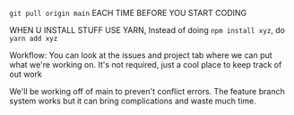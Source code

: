 `git pull origin main` EACH TIME BEFORE YOU START CODING

WHEN U INSTALL STUFF USE YARN,
Instead of doing `npm install xyz`, do `yarn add xyz`

Workflow:
You can look at the issues and project tab where we can put what we're working on. It's not required, just a cool place to keep track of out work

We'll be working off of main to preven't conflict errors. The feature branch system works but it can bring complications and 
waste much time.
